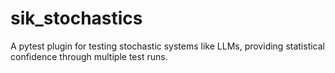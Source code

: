 # sik_stochastics
A pytest plugin for testing stochastic systems like LLMs, providing statistical confidence through multiple test runs.

